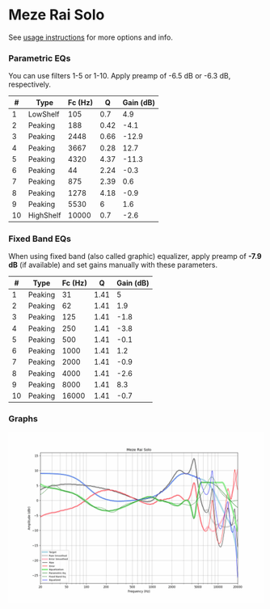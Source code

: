 # Meze Rai Solo
See [usage instructions](https://github.com/jaakkopasanen/AutoEq#usage) for more options and info.

### Parametric EQs
You can use filters 1-5 or 1-10. Apply preamp of -6.5 dB or -6.3 dB, respectively.

|   # | Type      |   Fc (Hz) |    Q |   Gain (dB) |
|-----|-----------|-----------|------|-------------|
|   1 | LowShelf  |       105 | 0.7  |         4.9 |
|   2 | Peaking   |       188 | 0.42 |        -4.1 |
|   3 | Peaking   |      2448 | 0.66 |       -12.9 |
|   4 | Peaking   |      3667 | 0.28 |        12.7 |
|   5 | Peaking   |      4320 | 4.37 |       -11.3 |
|   6 | Peaking   |        44 | 2.24 |        -0.3 |
|   7 | Peaking   |       875 | 2.39 |         0.6 |
|   8 | Peaking   |      1278 | 4.18 |        -0.9 |
|   9 | Peaking   |      5530 | 6    |         1.6 |
|  10 | HighShelf |     10000 | 0.7  |        -2.6 |

### Fixed Band EQs
When using fixed band (also called graphic) equalizer, apply preamp of **-7.9 dB** (if available) and set gains manually with these parameters.

|   # | Type    |   Fc (Hz) |    Q |   Gain (dB) |
|-----|---------|-----------|------|-------------|
|   1 | Peaking |        31 | 1.41 |         5   |
|   2 | Peaking |        62 | 1.41 |         1.9 |
|   3 | Peaking |       125 | 1.41 |        -1.8 |
|   4 | Peaking |       250 | 1.41 |        -3.8 |
|   5 | Peaking |       500 | 1.41 |        -0.1 |
|   6 | Peaking |      1000 | 1.41 |         1.2 |
|   7 | Peaking |      2000 | 1.41 |        -0.9 |
|   8 | Peaking |      4000 | 1.41 |        -2.6 |
|   9 | Peaking |      8000 | 1.41 |         8.3 |
|  10 | Peaking |     16000 | 1.41 |        -0.7 |

### Graphs
![](./Meze%20Rai%20Solo.png)
